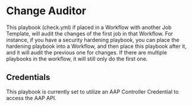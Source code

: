 # Change Auditor

This playbook (check.yml) if placed in a Workflow with another Job Template, will audit the changes of the first job in that Workflow.
For instance, if you have a security hardening playbook, you can place the hardening playbook into a Workflow, and then place this playbook after it, and it will audit the previous one for changes.  If there are multiple playbooks in the workflow, it will still only do the first one.

## Credentials
This playbook is currently set to utilize an AAP Controller Credential to access the AAP API.

